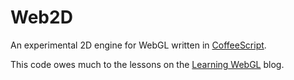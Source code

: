 Web2D
=====

An experimental 2D engine for WebGL written in [CoffeeScript][cs].

This code owes much to the lessons on the [Learning WebGL][lwgl] blog.

[cs]: http://jashkenas.github.com/coffee-script/
[lwgl]: http://learningwebgl.com

